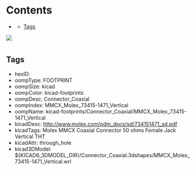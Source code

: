 



Contents
========

* [](#)
	* [Tags](#tags)
  
![][im]
# 

## Tags

- hexID: 
- oompType: FOOTPRINT
- oompSize: kicad
- oompColor: kicad-footprints
- oompDesc: Connector_Coaxial
- oompIndex: MMCX_Molex_73415-1471_Vertical
- oompName: kicad-footprints/Connector_Coaxial/MMCX_Molex_73415-1471_Vertical
- kicadDesc: http://www.molex.com/pdm_docs/sd/734151471_sd.pdf
- kicadTags: Molex MMCX Coaxial Connector 50 ohms Female Jack Vertical THT
- kicadAttr: through_hole
- kicad3DModel: ${KICAD6_3DMODEL_DIR}/Connector_Coaxial.3dshapes/MMCX_Molex_73415-1471_Vertical.wrl



[im]: image.png
